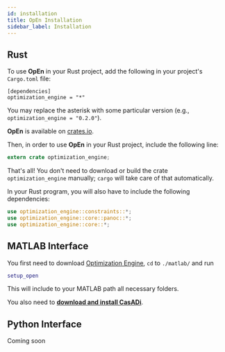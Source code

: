 ```yaml
---
id: installation
title: OpEn Installation
sidebar_label: Installation
---
```


## Rust 
To use **OpEn** in your Rust project, add the following in your project's `Cargo.toml` file:

```
[dependencies]
optimization_engine = "*"
```

You may replace the asterisk with some particular version (e.g., `optimization_engine = "0.2.0"`).

**OpEn** is available on [crates.io](https://crates.io/crates/optimization_engine).

Then, in order to use **OpEn** in your Rust project, include the following line:

```rust
extern crate optimization_engine;
```

That's all! You don't need to download or build the crate `optimization_engine` manually; `cargo` will take care of that automatically.

In your Rust program, you will also have to include the following dependencies:


```rust
use optimization_engine::constraints::*;
use optimization_engine::core::panoc::*;
use optimization_engine::core::*;
```


## MATLAB Interface
You first need to download [Optimization Engine](https://github.com/alphaville/optimization-engine/archive/master.zip), `cd` to `./matlab/` and run 

```matlab
setup_open
```

This will include to your MATLAB path all necessary folders.

You also need to [**download and install CasADi**](https://web.casadi.org/).


## Python Interface
Coming soon